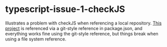 # typescript-issue-1-checkJS
Illustrates a problem with checkJS when referencing a local repository.  [This project](https://github.com/lukewis/typescript-issue-1-checkJS) is referenced via a git-style reference in package.json, and everything works fine using the git-style reference, but things break when using a file system reference.
